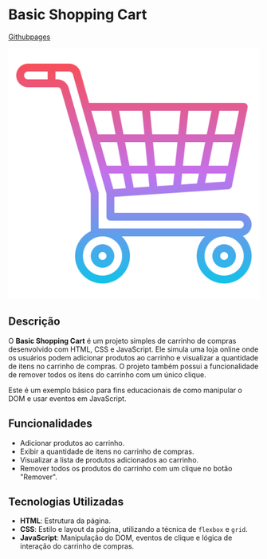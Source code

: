 # Basic Shopping Cart
[Githubpages](https://romeoliveirasantos.github.io/basic_shopping_cart/)

![Basic Shopping Cart](assets/3225209.png)

## Descrição

O **Basic Shopping Cart** é um projeto simples de carrinho de compras desenvolvido com HTML, CSS e JavaScript. Ele simula uma loja online onde os usuários podem adicionar produtos ao carrinho e visualizar a quantidade de itens no carrinho de compras. O projeto também possui a funcionalidade de remover todos os itens do carrinho com um único clique.

Este é um exemplo básico para fins educacionais de como manipular o DOM e usar eventos em JavaScript.

## Funcionalidades

- Adicionar produtos ao carrinho.
- Exibir a quantidade de itens no carrinho de compras.
- Visualizar a lista de produtos adicionados ao carrinho.
- Remover todos os produtos do carrinho com um clique no botão "Remover".

## Tecnologias Utilizadas

- **HTML**: Estrutura da página.
- **CSS**: Estilo e layout da página, utilizando a técnica de `flexbox` e `grid`.
- **JavaScript**: Manipulação do DOM, eventos de clique e lógica de interação do carrinho de compras.